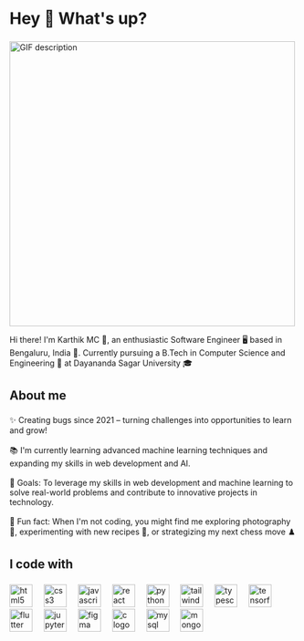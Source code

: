 <h1 align="left">Hey 👋 What's up?</h1>

###

<img src="https://steamuserimages-a.akamaihd.net/ugc/89344509890505588/046C4A9E1AD7127FDA1627BBC51158FB3AA88993/?imw=5000&imh=5000&ima=fit&impolicy=Letterbox&imcolor=%23000000&letterbox=false" width="500" alt="GIF description" />




<p align="left">Hi there! I'm Karthik MC 🚀, an enthusiastic Software Engineer 🖥️ based in Bengaluru, India 🌟. Currently pursuing a B.Tech in Computer Science and Engineering 📘 at Dayananda Sagar University 🎓</p>

###

<h2 align="left">About me</h2>

###

<p align="left">✨ Creating bugs since 2021 – turning challenges into opportunities to learn and grow!<br><br>📚 I'm currently learning advanced machine learning techniques and expanding my skills in web development and AI.<br><br>🎯 Goals: To leverage my skills in web development and machine learning to solve real-world problems and contribute to innovative projects in technology.<br><br>🎲 Fun fact: When I'm not coding, you might find me exploring photography 📸, experimenting with new recipes 🍳, or strategizing my next chess move ♟️</p>

###

<h2 align="left">I code with</h2>

###

<div align="left">
  <img src="https://cdn.jsdelivr.net/gh/devicons/devicon/icons/html5/html5-original.svg" height="40" alt="html5 logo"  />
  <img width="12" />
  <img src="https://cdn.jsdelivr.net/gh/devicons/devicon/icons/css3/css3-original.svg" height="40" alt="css3 logo"  />
  <img width="12" />
  <img src="https://cdn.jsdelivr.net/gh/devicons/devicon/icons/javascript/javascript-original.svg" height="40" alt="javascript logo"  />
  <img width="12" />
  <img src="https://cdn.jsdelivr.net/gh/devicons/devicon/icons/react/react-original.svg" height="40" alt="react logo"  />
  <img width="12" />
  <img src="https://cdn.jsdelivr.net/gh/devicons/devicon/icons/python/python-original.svg" height="40" alt="python logo"  />
  <img width="12" />
  <img src="https://cdn.jsdelivr.net/gh/devicons/devicon/icons/tailwindcss/tailwindcss-original-wordmark.svg" height="40" alt="tailwindcss logo"  />
  <img width="12" />
  <img src="https://cdn.jsdelivr.net/gh/devicons/devicon/icons/typescript/typescript-original.svg" height="40" alt="typescript logo"  />
  <img width="12" />
  <img src="https://cdn.jsdelivr.net/gh/devicons/devicon/icons/tensorflow/tensorflow-original.svg" height="40" alt="tensorflow logo"  />
  <img width="12" />
  <img src="https://cdn.jsdelivr.net/gh/devicons/devicon/icons/flutter/flutter-original.svg" height="40" alt="flutter logo"  />
  <img width="12" />
  <img src="https://cdn.jsdelivr.net/gh/devicons/devicon/icons/jupyter/jupyter-original.svg" height="40" alt="jupyter logo"  />
  <img width="12" />
  <img src="https://cdn.jsdelivr.net/gh/devicons/devicon/icons/figma/figma-original.svg" height="40" alt="figma logo"  />
  <img width="12" />
  <img src="https://cdn.jsdelivr.net/gh/devicons/devicon/icons/c/c-original.svg" height="40" alt="c logo"  />
  <img width="12" />
  <img src="https://cdn.jsdelivr.net/gh/devicons/devicon/icons/mysql/mysql-original.svg" height="40" alt="mysql logo"  />
  <img width="12" />
  <img src="https://cdn.jsdelivr.net/gh/devicons/devicon/icons/mongodb/mongodb-original.svg" height="40" alt="mongodb logo"  />
</div>

###
